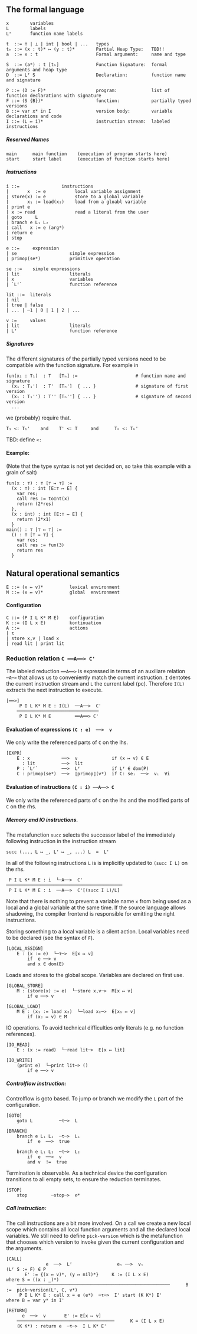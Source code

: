 ## The formal language

    x        variables
    L        labels
    Lᶠ       function name labels

    t  ::= ⊤ | ⊥ | int | bool | ...   types
    tₕ ::= (x : t)* ↦ (y : t)*        Partial Heap Type:   TBD!!
    a  ::= x : t                      Formal argument:     name and type

    S  ::= (a*) : t [tₕ]              Function Signature:  formal arguments and heap type
    D  ::= Lᶠ S                       Declaration:         function name and signature

    P ::= (D := F)*                   program:             list of function declarations with signature
    F ::= (S {B})*                    function:            partially typed versions
    B ::= var x* in I                 version body:        variable declarations and code
    I ::= (L ↦ i)*                    instruction stream:  labeled instructions

##### Reserved Names

    main      main function    (execution of program starts here)
    start     start label      (execution of function starts here)

##### Instructions

    i ::=                instructions
    |       x  := e           local variable assignment
    | store(x) := e           store to a global variable
    |       x₁ := load(x₂)    load from a gloabl variable
    | print e
    | x := read               read a literal from the user
    | goto     L
    | branch e L₁ L₂
    | call   x := e (arg*)
    | return e
    | stop

    e ::=     expression
    | se                    simple expression
    | primop(se*)           primitive operation

    se ::=    simple expressions
    | lit                   literals
    | x                     variables
    | `Lᶠ`                  function reference

    lit ::=  literals
    | nil
    | true | false
    | ... | ─1 | 0 | 1 | 2 | ...

    v :=     values
    | lit                   literals
    | Lᶠ                    function reference

##### Signatures

The different signatures of the partially typed versions need to be compatible with the function signature.
For example in

    fun(x₁ : T₁)  : T   [Tₕ] :=                      # function name and signature
      (x₁ : T₁')  : T'  [Tₕ']  { ... }               # signature of first version
      (x₁ : T₁'') : T'' [Tₕ''] { ... }               # signature of second version
      ...

we (probably) require that.

    T₁ <: T₁'    and    T' <: T     and      Tₕ <: Tₕ'

TBD: define `<:`

#### Example:

(Note that the type syntax is not yet decided on, so take this example with a grain of salt)

    fun(x : ⊤) : ⊤ [⊤ ↦ ⊤] :=
      (x : ⊤) : int [E:⊤ ↦ E] {
        var res;
        call res := toInt(x)
        return (2*res)
      },
      (x : int) : int [E:⊤ ↦ E] {
        return (2*x1)
      }
    main() : ⊤ [⊤ ↦ ⊤] :=
      () : ⊤ [⊤ ↦ ⊤] {
        var res;
        call res := fun(3)
        return res
      }

## Natural operational semantics

    E ::= (x ↦ v)*          lexical environment
    M ::= (x ↦ v)*          global  environment

#### Configuration

    C ::= (P I L K* M E)    configuration
    K ::= (I L x E)         kontinuation
    A ::=                   actions
    | τ
    | store x,v | load x
    | read lit | print lit


### Reduction relation `C ══A══> C'`

The labeled reduction `══A══>` is expressed in terms of an auxiliare relation `─A─>` that allows us to conveniently match the current instruction.
`I` dentotes the current instruction stream and `L` the current label (pc).
Therefore `I(L)` extracts the next instruction to execute.

    [══>]
         P I L K* M E : I(L)  ──A──>  C'
        ───────────────────────────────
         P I L K* M E         ══A══> C'

#### Evaluation of expressions `(C : e)  ──>  v`

We only write the referenced parts of `C` on the lhs.

    [EXPR]
        E : x            ──>  v             if (x ↦ v) ∈ E
          : lit          ──>  lit
        P : `Lᶠ`         ──>  Lᶠ            if Lᶠ ∈ dom(P)
        C : primop(se*)  ──>  ⟦primop⟧(v*)  if C: seᵢ  ──>  vᵢ  ∀i

#### Evaluation of instructions `(C : i) ──A──> C`

We only write the referenced parts of `C` on the lhs and the modified parts of `C` on the rhs.

##### Memory and IO instructions.

The metafunction `succ` selects the successor label of the immediately following instruction in the instruction stream

    succ (..., L ↦ _, L' ↦ _, ...) L  =  L'

In all of the following instructions `L` is is implicitly updated to `(succ I L)` on the rhs.

     P I L K* M E : i  └─A──>  C'
    ────────────────────────────────────────────
     P I L K* M E : i  ──A──>  C'[(succ I L)/L]

Note that there is nothing to prevent a variable name `x` from being used as a local and a global variable at the same time.
If the source language allows shadowing, the compiler frontend is responsible for emitting the right instructions.

Storing something to a local variable is a silent action.
Local variables need to be declared (see the syntax of `F`).

    [LOCAL_ASSIGN]
        E : (x := e)  └─τ─>  E[x ↦ v]
            if  e ──> v
            and x ∈ dom(E)

Loads and stores to the global scope.
Variables are declared on first use.

    [GLOBAL_STORE]
        M : (store(x) := e)  └─store x,v─>  M[x ↦ v]
            if e ──> v

    [GLOBAL_LOAD]
        M E : (x₁ := load x₂)  └─load x₂─>  E[x₁ ↦ v]
            if (x₂ ↦ v) ∈ M

IO operations.
To avoid technical difficulties only literals (e.g. no function references).

    [IO_READ]
        E : (x := read)  └─read lit─>  E[x ↦ lit]

    [IO_WRITE]
        (print e)  └─print lit─> ()
            if e ──> v

##### Controlflow instruction:

Controlflow is goto based.
To jump or branch we modify the `L` part of the configuration.

    [GOTO]
        goto L          ─τ─>  L

    [BRANCH]
        branch e L₁ L₂  ─τ─>  L₁
            if  e  ──>  true

        branch e L₁ L₂  ─τ─>  L₂
            if  e  ──>  v
            and v  !=  true

Termination is observable.
As a technical device the configuration transitions to all empty sets, to ensure the reduction terminates.

    [STOP]
        stop         ─stop─>  ∅*

##### Call instruction:

The call instructions are a bit more involved.
On a call we create a new local scope which contains all local function arguments and all the declared local variables.
We still need to define `pick-version` which is the metafunction that chooses which version to invoke given the current configuration and the arguments.

    [CALL]
                   e  ──>  Lᶠ                 eₜ ──>  vₜ                (Lᶠ S := F) ∈ P
           E' := {(x ↦ v)*, (y ↦ nil)*}     K := (I L x E)                 where S = ((x : _)*)
        ──────────────────────────────────────────────────────────      B :=  pick─version(Lᶠ, C, v*)
         P I L K* E : call x = e (e*)  ─τ─>  I' start (K K*) E'          where B = var y* in I'

    [RETURN]
          e  ──>  v       E' := E[x ↦ v]
        ─────────────────────────────────────      K = (I L x E)
        (K K*) : return e  ─τ─>  I L K* E'
